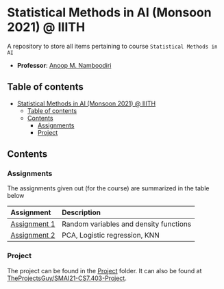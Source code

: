 # Statistical Methods in AI (Monsoon 2021) @ IIITH

A repository to store all items pertaining to course `Statistical Methods in AI`

- **Professor**: [Anoop M. Namboodiri](https://faculty.iiit.ac.in/~anoop/)

## Table of contents

- [Statistical Methods in AI (Monsoon 2021) @ IIITH](#statistical-methods-in-ai-monsoon-2021--iiith)
    - [Table of contents](#table-of-contents)
    - [Contents](#contents)
        - [Assignments](#assignments)
        - [Project](#project)

## Contents

### Assignments

The assignments given out (for the course) are summarized in the table below

| Assignment | Description |
| :--- | :---- |
| [Assignment 1](./Assignments/Assignment%201/README.md) | Random variables and density functions |
| [Assignment 2](./Assignments/Assignment%202/README.md) | PCA, Logistic regression, KNN |

### Project

The project can be found in the [Project](./Project/) folder. It can also be found at [TheProjectsGuy/SMAI21-CS7.403-Project](https://github.com/TheProjectsGuy/SMAI21-CS7.403-Project).
